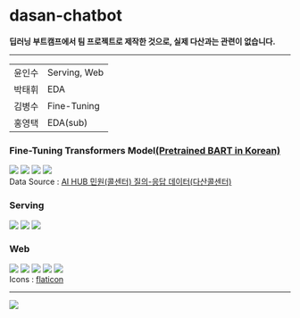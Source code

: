 # dasan-chatbot
<b>딥러닝 부트캠프에서 팀 프로젝트로 제작한 것으로, 실제 다산과는 관련이 없습니다.</b>
<hr>
<div align="left">
  <table>
    <tr>
      <td>윤인수</td>
      <td>Serving, Web</td>
    </tr>
    <tr>
      <td>박태휘</td>
      <td>EDA</td>
    </tr>
    <tr>
      <td>김병수</td>
      <td>Fine-Tuning</td>
    </tr>
    <tr>
      <td>홍영택</td>
      <td>EDA(sub)</td>
    </tr>
  </table>
</div>
<div align="left">
  <h3>Fine-Tuning Transformers Model<a target="_blank" href=https://huggingface.co/cosmoquester/bart-ko-base>(Pretrained BART in Korean)</a></h3>
  <img src="https://img.shields.io/badge/python-3776AB?style=flat&logo=python&logoColor=white" />
  <img src="https://img.shields.io/badge/tensorflow-FF6F00?style=flat&logo=tensorflow&logoColor=white" />
  <img src="https://img.shields.io/badge/pandas-150458?style=flat&logo=pandas&logoColor=white" />
  <img src="https://img.shields.io/badge/numpy-013243?style=flat&logo=numpy&logoColor=white" />
  <br>
  Data Source : <a target="_blank" href="https://www.aihub.or.kr/aihubdata/data/view.do?currMenu=115&topMenu=100&aihubDataSe=realm&dataSetSn=98">AI HUB 민원(콜센터) 질의-응답 데이터(다산콜센터)</a>
  <br>
</div>
<div align="left">
  <h3>Serving</h3>
  <img src="https://img.shields.io/badge/python-3776AB?style=flat&logo=python&logoColor=white" />
  <img src="https://img.shields.io/badge/tensorflow-FF6F00?style=flat&logo=tensorflow&logoColor=white" />
  <img src="https://img.shields.io/badge/flask-000000?style=flat&logo=flask&logoColor=white" />
</div>
<div align="left">
  <h3>Web</h3>
  <img src="https://img.shields.io/badge/HTML5-E34F26?style=flat&logo=HTML5&logoColor=white" />
  <img src="https://img.shields.io/badge/CSS3-1572B6?style=flat&logo=CSS3&logoColor=white" />
  <img src="https://img.shields.io/badge/bootstrap-7952B3?style=flat&logo=bootstrap&logoColor=white" />
  <img src="https://img.shields.io/badge/javascript-F7DF1E?style=flat&logo=javascript&logoColor=black" />
  <img src="https://img.shields.io/badge/jquery-0769AD?style=flat&logo=jquery&logoColor=white" /><br>
  Icons : <a target="_blank" href="https://www.flaticon.com/">flaticon</a>
</div>
<hr>
<img src="https://github.com/F4ctor-Yoon/dasan-chatbot/assets/13534979/ec9dc04e-04f2-43ac-a194-f4071ab4dace" />
